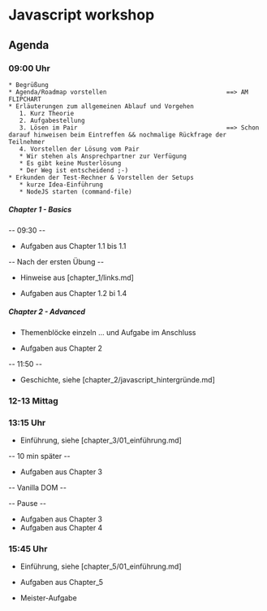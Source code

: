 # Javascript workshop

## Agenda

### 09:00 Uhr

    * Begrüßung
    * Agenda/Roadmap vorstellen                                 ==> AM FLIPCHART
    * Erläuterungen zum allgemeinen Ablauf und Vorgehen
       1. Kurz Theorie
       2. Aufgabestellung
       3. Lösen im Pair                                         ==> Schon darauf hinweisen beim Eintreffen && nochmalige Rückfrage der Teilnehmer
       4. Vorstellen der Lösung vom Pair
       * Wir stehen als Ansprechpartner zur Verfügung
       * Es gibt keine Musterlösung
       * Der Weg ist entscheidend ;-)
    * Erkunden der Test-Rechner & Vorstellen der Setups
       * kurze Idea-Einführung
       * NodeJS starten (command-file)

##### Chapter 1 - Basics

-- 09:30 --

   * Aufgaben aus Chapter 1.1 bis 1.1

   -- Nach der ersten Übung --

   * Hinweise aus [chapter_1/links.md]

   * Aufgaben aus Chapter 1.2 bi 1.4

##### Chapter 2 - Advanced

   * Themenblöcke einzeln ... und Aufgabe im Anschluss

   * Aufgaben aus Chapter 2

-- 11:50 --

   * Geschichte, siehe [chapter_2/javascript_hintergründe.md]

### 12-13 Mittag

### 13:15 Uhr

   * Einführung, siehe [chapter_3/01_einführung.md]

-- 10 min später --

   * Aufgaben aus Chapter 3

-- Vanilla DOM --

-- Pause --
   * Aufgaben aus Chapter 3
   * Aufgaben aus Chapter 4


### 15:45 Uhr

   * Einführung, siehe [chapter_5/01_einführung.md]

   * Aufgaben aus Chapter_5

   * Meister-Aufgabe
